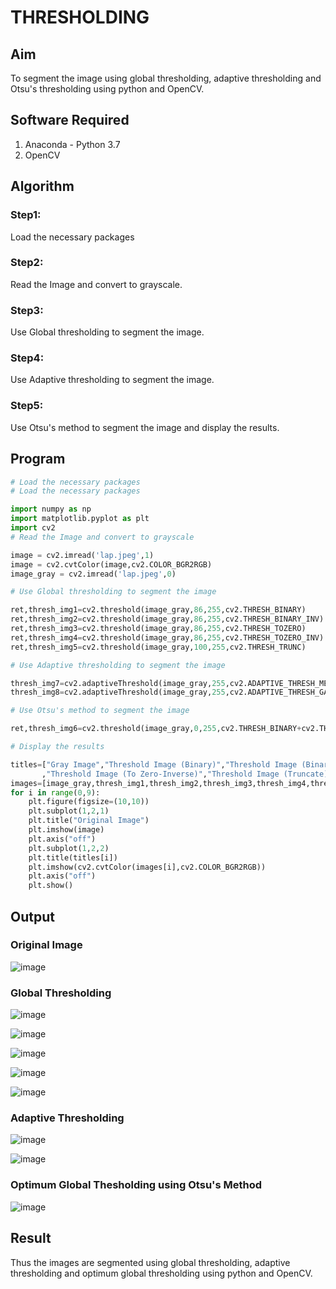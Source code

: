 # THRESHOLDING
## Aim
To segment the image using global thresholding, adaptive thresholding and Otsu's thresholding using python and OpenCV.

## Software Required
1. Anaconda - Python 3.7
2. OpenCV

## Algorithm

### Step1:
Load the necessary packages

### Step2:
Read the Image and convert to grayscale.

### Step3:
Use Global thresholding to segment the image.

### Step4:

Use Adaptive thresholding to segment the image.

### Step5:
Use Otsu's method to segment the image and display the results.

## Program

```python
# Load the necessary packages
# Load the necessary packages

import numpy as np
import matplotlib.pyplot as plt
import cv2
# Read the Image and convert to grayscale

image = cv2.imread('lap.jpeg',1)
image = cv2.cvtColor(image,cv2.COLOR_BGR2RGB)
image_gray = cv2.imread('lap.jpeg',0)

# Use Global thresholding to segment the image

ret,thresh_img1=cv2.threshold(image_gray,86,255,cv2.THRESH_BINARY)
ret,thresh_img2=cv2.threshold(image_gray,86,255,cv2.THRESH_BINARY_INV)
ret,thresh_img3=cv2.threshold(image_gray,86,255,cv2.THRESH_TOZERO)
ret,thresh_img4=cv2.threshold(image_gray,86,255,cv2.THRESH_TOZERO_INV)
ret,thresh_img5=cv2.threshold(image_gray,100,255,cv2.THRESH_TRUNC)

# Use Adaptive thresholding to segment the image

thresh_img7=cv2.adaptiveThreshold(image_gray,255,cv2.ADAPTIVE_THRESH_MEAN_C,cv2.THRESH_BINARY,11,2)
thresh_img8=cv2.adaptiveThreshold(image_gray,255,cv2.ADAPTIVE_THRESH_GAUSSIAN_C,cv2.THRESH_BINARY,11,2)

# Use Otsu's method to segment the image 

ret,thresh_img6=cv2.threshold(image_gray,0,255,cv2.THRESH_BINARY+cv2.THRESH_OTSU)

# Display the results

titles=["Gray Image","Threshold Image (Binary)","Threshold Image (Binary Inverse)","Threshold Image (To Zero)"
       ,"Threshold Image (To Zero-Inverse)","Threshold Image (Truncate)","Otsu","Adaptive Threshold (Mean)","Adaptive Threshold (Gaussian)"]
images=[image_gray,thresh_img1,thresh_img2,thresh_img3,thresh_img4,thresh_img5,thresh_img6,thresh_img7,thresh_img8]
for i in range(0,9):
    plt.figure(figsize=(10,10))
    plt.subplot(1,2,1)
    plt.title("Original Image")
    plt.imshow(image)
    plt.axis("off")
    plt.subplot(1,2,2)
    plt.title(titles[i])
    plt.imshow(cv2.cvtColor(images[i],cv2.COLOR_BGR2RGB))
    plt.axis("off")
    plt.show()
```
## Output

### Original Image


![image](https://github.com/Subhikshaa13/Thresholdingg/assets/118787344/90e139cb-71e8-41f8-b219-059367a72f3f)


### Global Thresholding

![image](https://github.com/Subhikshaa13/Thresholdingg/assets/118787344/45f75b12-0249-4116-b6fa-6a8c785393e7)

![image](https://github.com/Subhikshaa13/Thresholdingg/assets/118787344/0fb89e9b-790f-4736-8c91-a9b92aca20df)


![image](https://github.com/Subhikshaa13/Thresholdingg/assets/118787344/494087c0-a019-4c82-a936-1029cf286ba2)

![image](https://github.com/Subhikshaa13/Thresholdingg/assets/118787344/d18a8ee4-6225-45df-8e0c-b36254bfa811)

![image](https://github.com/Subhikshaa13/Thresholdingg/assets/118787344/8215cb90-6943-4a20-8ad5-e0abfa2eeef7)


### Adaptive Thresholding

![image](https://github.com/Subhikshaa13/Thresholdingg/assets/118787344/ab46da54-8890-4f39-84e3-79f7d7573e42)

![image](https://github.com/Subhikshaa13/Thresholdingg/assets/118787344/242fdd28-0eb3-43b1-8de5-226be76fafa1)


### Optimum Global Thesholding using Otsu's Method

![image](https://github.com/Subhikshaa13/Thresholdingg/assets/118787344/c41ee243-8d2c-4997-8a4e-87d895a68811)



## Result
Thus the images are segmented using global thresholding, adaptive thresholding and optimum global thresholding using python and OpenCV.
